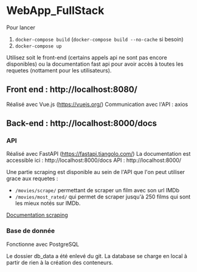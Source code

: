
# WebApp_FullStack

Pour lancer 

1. ```docker-compose build``` (```docker-compose build --no-cache``` si besoin)
2. ```docker-compose up```

Utilisez soit le front-end (certains appels api ne sont pas encore disponibles) ou la documentation fast api pour avoir accès à toutes les requetes (nottament pour les utilisateurs).
  
## Front end : http://localhost:8080/
Réalisé avec Vue.js (https://vuejs.org/)
Communication avec l'API : axios



## Back-end : http://localhost:8000/docs
### API 
Réalisé avec FastAPI (https://fastapi.tiangolo.com/)
La documentation est accessible ici : http://localhost:8000/docs 
API : http://localhost:8000/

Une partie scraping est disponible au sein de l'API que l'on peut utiliser grace aux requetes :
- ``/movies/scrape/`` permettant de scraper un film avec son url IMDb
- ``/movies/most_rated/`` qui permet de scraper jusqu'à 250 films qui sont les mieux notés sur IMDb.

[Documentation scraping](http://localhost:8000/docs#/movies/scrape_top_movies_movies_most_rated_post)



### Base de donnée
Fonctionne avec PostgreSQL
  
Le dossier db_data a été enlevé du git. La database se charge en local à partir de rien à la création des conteneurs.
